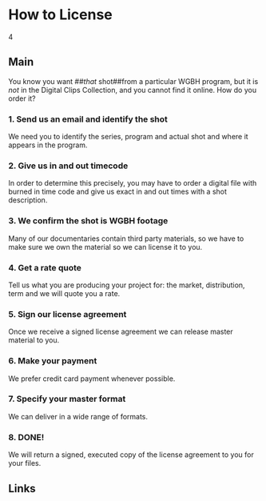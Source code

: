 # How to License

4

## Main

You know you want ##*that* shot##from a particular WGBH program, but it is *not* in the Digital Clips Collection, and you cannot find it online. How do you order it?

### 1. Send us an email and identify the shot  
We need you to identify the series, program and actual shot and where it appears in the program.

### 2. Give us in and out timecode
In order to determine this precisely, you may have to order a digital
file with burned in time code and give us exact in and out times with a shot description.

### 3. We confirm the shot is WGBH footage
Many of our documentaries contain third party materials, so we have to make sure we own the material so we can license it to you.  
 
### 4. Get a rate quote  
Tell us what you are producing your project for:  the market, distribution, term and we will quote you a rate.

### 5. Sign our license agreement
Once we receive a signed license agreement we can release master material to you. 

### 6. Make your payment  
We prefer credit card payment whenever possible.

### 7. Specify your master format  
We can deliver in a wide range of formats.

### 8. DONE!  
We will return a signed, executed copy of the license agreement to you for your files. 


  

## Links
